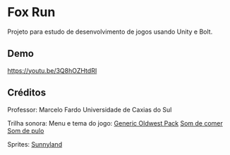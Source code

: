 # Fox Run

Projeto para estudo de desenvolvimento de jogos usando Unity e Bolt.

## Demo
https://youtu.be/3Q8hOZHtdRI

## Créditos

Professor: Marcelo Fardo
Universidade de Caxias do Sul

Trilha sonora:
Menu e tema do jogo: [Generic Oldwest Pack](https://bakudas.itch.io/generic-oldwest-pack)
[Som de comer](https://www.youtube.com/watch?v=6CbsgSeqP_g)
[Som de pulo](https://soundcloud.com/budster-1/dsd-057-jump-sfx)

Sprites:
[Sunnyland](https://assetstore.unity.com/packages/2d/characters/sunny-land-103349)
